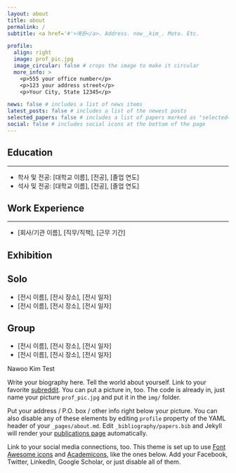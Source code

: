```yaml
---
layout: about
title: about
permalink: /
subtitle: <a href='#'>예원</a>. Address. now__kim_. Moto. Etc.

profile:
  align: right
  image: prof_pic.jpg
  image_circular: false # crops the image to make it circular
  more_info: >
    <p>555 your office number</p>
    <p>123 your address street</p>
    <p>Your City, State 12345</p>

news: false # includes a list of news items
latest_posts: false # includes a list of the newest posts
selected_papers: false # includes a list of papers marked as "selected={true}"
social: false # includes social icons at the bottom of the page
---
```

<!-- ## 개요
* 연락처: [이메일, 전화번호 등] -->



## Education
---
- 학사 및 전공: [대학교 이름], [전공], [졸업 연도]
- 석사 및 전공: [대학교 이름], [전공], [졸업 연도]

## Work Experience
---
- [회사/기관 이름], [직무/직책], [근무 기간]

## Exhibition

Solo
---
- [전시 이름], [전시 장소], [전시 일자]
- [전시 이름], [전시 장소], [전시 일자]

Group
---
- [전시 이름], [전시 장소], [전시 일자]
- [전시 이름], [전시 장소], [전시 일자]

Nawoo Kim Test

Write your biography here. Tell the world about yourself. Link to your favorite [subreddit](http://reddit.com). You can put a picture in, too. The code is already in, just name your picture `prof_pic.jpg` and put it in the `img/` folder.

Put your address / P.O. box / other info right below your picture. You can also disable any of these elements by editing `profile` property of the YAML header of your `_pages/about.md`. Edit `_bibliography/papers.bib` and Jekyll will render your [publications page](/al-folio/publications/) automatically.

Link to your social media connections, too. This theme is set up to use [Font Awesome icons](https://fontawesome.com/) and [Academicons](https://jpswalsh.github.io/academicons/), like the ones below. Add your Facebook, Twitter, LinkedIn, Google Scholar, or just disable all of them.
